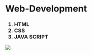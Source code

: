 # Web-Development
<h3>
<ol>
<li>HTML</li>
<li>CSS</li>
<li>JAVA SCRIPT</li>
</ol>
</h3>

<img src="https://www.elegantthemes.com/blog/wp-content/uploads/2018/12/top11.png" >

